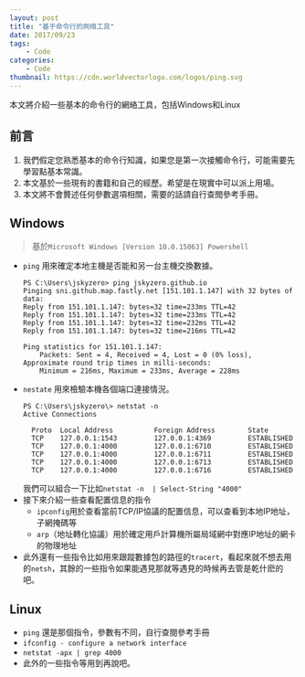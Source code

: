 ```yaml
---
layout: post
title: "基于命令行的网络工具"
date: 2017/09/23
tags:
    - Code
categories:
    - Code
thumbnail: https://cdn.worldvectorlogo.com/logos/ping.svg
---
```


本文將介紹一些基本的命令行的網絡工具，包括Windows和Linux

## 前言

1. 我們假定您熟悉基本的命令行知識，如果您是第一次接觸命令行，可能需要先學習點基本常識。
2. 本文基於一些現有的書籍和自己的經歷。希望是在現實中可以派上用場。
3. 本文將不會贅述任何參數選項相關，需要的話請自行查閲參考手冊。

<!--more-->

## Windows
> 基於`Microsoft Windows [Version 10.0.15063] Powershell`


+ `ping` 用來確定本地主機是否能和另一台主機交換數據。
  ```Shell
  PS C:\Users\jskyzero> ping jskyzero.github.io
  Pinging sni.github.map.fastly.net [151.101.1.147] with 32 bytes of data:
  Reply from 151.101.1.147: bytes=32 time=233ms TTL=42
  Reply from 151.101.1.147: bytes=32 time=233ms TTL=42
  Reply from 151.101.1.147: bytes=32 time=232ms TTL=42
  Reply from 151.101.1.147: bytes=32 time=216ms TTL=42

  Ping statistics for 151.101.1.147:
      Packets: Sent = 4, Received = 4, Lost = 0 (0% loss),
  Approximate round trip times in milli-seconds:
      Minimum = 216ms, Maximum = 233ms, Average = 228ms
  ```
+ `nestate` 用來檢驗本機各個端口連接情況。
  ```Shell
  PS C:\Users\jskyzero\> netstat -n
  Active Connections

    Proto  Local Address          Foreign Address        State
    TCP    127.0.0.1:1543         127.0.0.1:4369         ESTABLISHED
    TCP    127.0.0.1:4000         127.0.0.1:6710         ESTABLISHED
    TCP    127.0.0.1:4000         127.0.0.1:6711         ESTABLISHED
    TCP    127.0.0.1:4000         127.0.0.1:6713         ESTABLISHED
    TCP    127.0.0.1:4000         127.0.0.1:6716         ESTABLISHED
  ```
  我們可以組合一下比如`netstat -n  | Select-String "4000"`
+ 接下來介紹一些查看配置信息的指令
  + `ipconfig`用於查看當前TCP/IP協議的配置信息，可以查看到本地IP地址，子網掩碼等
  + `arp`（地址轉化協議）用於確定用戶計算機所屬局域網中對應IP地址的網卡的物理地址
+ 此外還有一些指令比如用來跟蹤數據包的路徑的`tracert`，看起來就不想去用的`netsh`，其餘的一些指令如果能遇見那就等遇見的時候再去管是乾什麽的吧。

## Linux
+ `ping` 還是那個指令，參數有不同，自行查閱參考手冊
+ `ifconfig - configure a network interface`
+ `netstat -apx | grep 4000`
+ 此外的一些指令等用到再說吧。